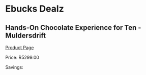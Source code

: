 
# Ebucks Dealz
## Hands-On Chocolate Experience for Ten - Muldersdrift
[Product Page](https://www.ebucks.com/web/shop/productSelected.do?prodId=212724079&catId=322194367)

Price: R5299.00

Savings: 


	